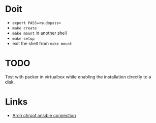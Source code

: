 # Doit

* `export PASS=<sudopass>`
* `make create`
* `make mount` in another shell
* `make setup`
* exit the shell from `make mount`

# TODO

Test with packer in virtualbox while enabling the installation directly to a
disk.

# Links

* [Arch chroot ansible
  connection](https://www.reddit.com/r/ansible/comments/8kc59a/how_to_use_the_chroot_connection_plugin/)
